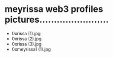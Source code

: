 # meyrissa web3 profiles pictures........................
- 0xrissa (1).jpg
- 0xrissa (2).jpg
- 0xrissa (3).jpg
- 0xmeyrissa1 (1).jpg
